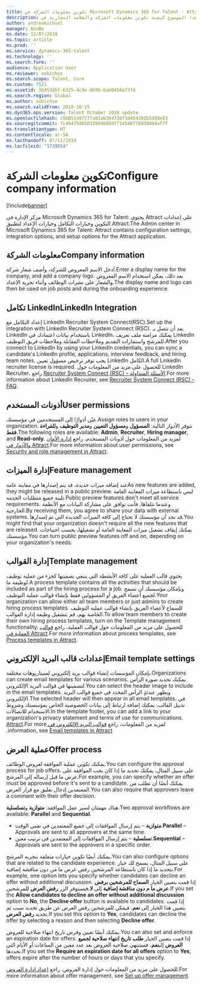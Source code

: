 ```yaml
---
title: تكوين معلومات الشركة في Microsoft Dynamics 365 for Talent - Attract
description: يوضح هذا الموضوع كيفية تكوين معلومات الشركة والعلامة التجارية في Microsoft Dynamics 365 for Talent - Attract.
author: andreabichsel
manager: AnnBe
ms.date: 12/07/2018
ms.topic: article
ms.prod: ''
ms.service: dynamics-365-talent
ms.technology: ''
ms.search.form: ''
audience: Application User
ms.reviewer: anbichse
ms.search.scope: Talent, Core
ms.custom: 7521
ms.assetid: 3b953d5f-6325-4c9e-8b9b-6ab0458a73f8
ms.search.region: Global
ms.author: anbichse
ms.search.validFrom: 2018-10-15
ms.dyn365.ops.version: Talent October 2018 update
ms.openlocfilehash: c5b051497777a01ab304736f1d454391b5d98e63
ms.sourcegitcommit: 7c49475402632069685df714546770d30804af7f
ms.translationtype: HT
ms.contentlocale: ar-SA
ms.lasthandoff: 07/11/2019
ms.locfileid: "1739554"
---
```

# <a name="configure-company-information"></a><span data-ttu-id="c1053-103">تكوين معلومات الشركة</span><span class="sxs-lookup"><span data-stu-id="c1053-103">Configure company information</span></span>
[!include[banner](../includes/banner.md)]

<span data-ttu-id="c1053-104">مركز الإدارة في Microsoft Dynamics 365 for Talent: يحتوي Attract على إعدادات التكوين وخيارات التكامل وخيارات الإعداد لتطبيق Attract.</span><span class="sxs-lookup"><span data-stu-id="c1053-104">The Admin center in Microsoft Dynamics 365 for Talent: Attract contains configuration settings, integration options, and setup options for the Attract application.</span></span>

## <a name="company-information"></a><span data-ttu-id="c1053-105">معلومات الشركة</span><span class="sxs-lookup"><span data-stu-id="c1053-105">Company information</span></span>

<span data-ttu-id="c1053-106">أدخل الاسم المعروض للشركة، وأضف شعار شركة.</span><span class="sxs-lookup"><span data-stu-id="c1053-106">Enter a display name for the company, and add a company logo.</span></span> <span data-ttu-id="c1053-107">بعد ذلك، يمكن استخدام الاسم المعروض والشعار على نشرات الوظائف وأثناء تجربة الإعداد.</span><span class="sxs-lookup"><span data-stu-id="c1053-107">The display name and logo can then be used on job posts and during the onboarding experience.</span></span>

## <a name="linkedin-integration"></a><span data-ttu-id="c1053-108">تكامل LinkedIn</span><span class="sxs-lookup"><span data-stu-id="c1053-108">LinkedIn Integration</span></span>

<span data-ttu-id="c1053-109">إعداد التكامل مع LinkedIn Recruiter System Connect(RSC).</span><span class="sxs-lookup"><span data-stu-id="c1053-109">Set up the integration with LinkedIn Recruiter System Connect (RSC).</span></span> <span data-ttu-id="c1053-110">بعد أن تتصل بـ LinkedIn باستخدام بيانات اعتمادك في LinkedIn، يمكنك مزامنة ملف تعريف LinkedIn للمرشح واستمارات التقديم وملاحظات المقابلة وملاحظات فريق التوظيف.</span><span class="sxs-lookup"><span data-stu-id="c1053-110">After you connect to LinkedIn by using your LinkedIn credentials, you can sync a candidate's LinkedIn profile, applications, interview feedback, and hiring team notes.</span></span> <span data-ttu-id="c1053-111">يجب توفر ترخيص مسؤول تعيين LinkedIn الكامل.</span><span class="sxs-lookup"><span data-stu-id="c1053-111">A full LinkedIn recruiter license is required.</span></span> <span data-ttu-id="c1053-112">للحصول على مزيد من المعلومات حول LinkedIn Recruiter، راجع [Recruiter System Connect (RSC) – الأسئلة المتداولة](https://www.linkedin.com/help/recruiter/answer/90483).</span><span class="sxs-lookup"><span data-stu-id="c1053-112">For more information about LinkedIn Recruiter, see [Recruiter System Connect (RSC) – FAQ](https://www.linkedin.com/help/recruiter/answer/90483).</span></span>

## <a name="user-permissions"></a><span data-ttu-id="c1053-113">أذونات المستخدم</span><span class="sxs-lookup"><span data-stu-id="c1053-113">User permissions</span></span>

<span data-ttu-id="c1053-114">عيّن أدوارًا إلى المستخدمين في مؤسستك.</span><span class="sxs-lookup"><span data-stu-id="c1053-114">Assign roles to users in your organization.</span></span> <span data-ttu-id="c1053-115">تتوفر الأدوار التالية: **المسؤول** و**مسؤول التعيين** و**مدير التوظيف** و**للقراءة فقط**.</span><span class="sxs-lookup"><span data-stu-id="c1053-115">The following roles are available: **Admin**, **Recruiter**, **Hiring manager**, and **Read-only**.</span></span> <span data-ttu-id="c1053-116">لمزيد من المعلومات حول أذونات المستخدم، راجع [إدارة الأمان والأدوار في Attract‬](./security-attract.md).</span><span class="sxs-lookup"><span data-stu-id="c1053-116">For more information about user permissions, see [Security and role management in Attract](./security-attract.md).</span></span>

## <a name="feature-management"></a><span data-ttu-id="c1053-117">إدارة الميزات</span><span class="sxs-lookup"><span data-stu-id="c1053-117">Feature management</span></span>

<span data-ttu-id="c1053-118">عند إضافة ميزات جديدة، قد يتم إصدارها في معاينة عامة</span><span class="sxs-lookup"><span data-stu-id="c1053-118">As new features are added, they might be released in a public preview.</span></span> <span data-ttu-id="c1053-119">ليس باستطاعة ميزات المعاينة العامة تلبية جميع متطلبات الخدمة.</span><span class="sxs-lookup"><span data-stu-id="c1053-119">Public preview features don't meet all service requirements.</span></span> <span data-ttu-id="c1053-120">وعندما تتلقاها، فأنت توافق على مشاركة البيانات مع الأنظمة الخارجية.</span><span class="sxs-lookup"><span data-stu-id="c1053-120">By receiving them, you agree to share your data with external systems.</span></span> <span data-ttu-id="c1053-121">قد تجد أن مؤسستك لا تحتاج إلى كافة الميزات الجديدة التي تم إصدارها.</span><span class="sxs-lookup"><span data-stu-id="c1053-121">You might find that your organization doesn't require all the new features that are released.</span></span> <span data-ttu-id="c1053-122">يمكنك إيقاف تشغيل ميزات المعاينة العامة أو تشغيلهاـ بحسب احتياجات مؤسستك.</span><span class="sxs-lookup"><span data-stu-id="c1053-122">You can turn public preview features off and on, depending on your organization's needs.</span></span>

## <a name="template-management"></a><span data-ttu-id="c1053-123">إدارة القوالب</span><span class="sxs-lookup"><span data-stu-id="c1053-123">Template management</span></span>

<span data-ttu-id="c1053-124">يحتوي قالب العملية على كافة الأنشطة التي ينبغي تضمينها كجزء من عملية توظيف لوظيفة ما.</span><span class="sxs-lookup"><span data-stu-id="c1053-124">A process template contains all the activities that should be included as part of the hiring process for a job.</span></span> <span data-ttu-id="c1053-125">وبإمكان مؤسستك أن تسمح لجميع أعضاء الفريق أو المسؤولين فقط بإنشاء قوالب عملية التوظيف.</span><span class="sxs-lookup"><span data-stu-id="c1053-125">Your organization can allow either all team members or just admins to create hiring process templates.</span></span> <span data-ttu-id="c1053-126">للسماح لأعضاء الفريق بإنشاء قوالب عملية التوظيف الخاصة بهم، قم بتشغيل وظيفة إدارة القوالب.</span><span class="sxs-lookup"><span data-stu-id="c1053-126">To allow team members to create their own hiring process templates, turn on the Template management functionality.</span></span> <span data-ttu-id="c1053-127">للحصول على مزيد من المعلومات حول قوالب العملية، راجع [قوالب العملية في Attract‎](./process-templates-attract.md).</span><span class="sxs-lookup"><span data-stu-id="c1053-127">For more information about process templates, see [Process templates in Attract](./process-templates-attract.md).</span></span>

## <a name="email-template-settings"></a><span data-ttu-id="c1053-128">إعدادات قالب البريد الإلكتروني</span><span class="sxs-lookup"><span data-stu-id="c1053-128">Email template settings</span></span>

<span data-ttu-id="c1053-129">بإمكان المؤسسات إنشاء قوالب بريد إلكتروني لسيناريوهات مختلفة.</span><span class="sxs-lookup"><span data-stu-id="c1053-129">Organizations can create email templates for various scenarios.</span></span> <span data-ttu-id="c1053-130">يمكنك تحديد صورة الرأس لتضمينها في قوالب البريد الإلكتروني.</span><span class="sxs-lookup"><span data-stu-id="c1053-130">You can select the header image to include in the email templates.</span></span> <span data-ttu-id="c1053-131">ويظهر عندئذٍ الرأس المحدد في جميع قوالب البريد الإلكتروني.</span><span class="sxs-lookup"><span data-stu-id="c1053-131">The selected header will then appear in all email templates.</span></span> <span data-ttu-id="c1053-132">في تذييل القالب، يمكنك إضافة ارتباط إلى بيانات الخصوصية الخاص بمؤسستك وشروط الاستخدام للاتصالات.</span><span class="sxs-lookup"><span data-stu-id="c1053-132">In the template footer, you can add a link to your organization's privacy statement and terms of use for communications.</span></span> <span data-ttu-id="c1053-133">لمزيد من المعلومات، راجع [‬‏‫قوالب البريد الإلكتروني في Attract‎](./email-templates.md).</span><span class="sxs-lookup"><span data-stu-id="c1053-133">For more information, see [Email templates in Attract](./email-templates.md).</span></span>

## <a name="offer-process"></a><span data-ttu-id="c1053-134">عملية العرض</span><span class="sxs-lookup"><span data-stu-id="c1053-134">Offer process</span></span>

<span data-ttu-id="c1053-135">يمكنك تكوين عملية الموافقة لعروض الوظائف.</span><span class="sxs-lookup"><span data-stu-id="c1053-135">You can configure the approval process for job offers.</span></span> <span data-ttu-id="c1053-136">على سبيل المثال، يمكنك تحديد ما إذا كان يجب الموافقة على عرض ما قبل إرساله إلى المرشح.</span><span class="sxs-lookup"><span data-stu-id="c1053-136">For example, you can specify whether an offer must be approved before it's sent to a candidate.</span></span> <span data-ttu-id="c1053-137">يمكنك أيضًا أن تطلب من المعتمدين إدخال تعليق مع قرار العرض.</span><span class="sxs-lookup"><span data-stu-id="c1053-137">You can also require that approvers leave a comment with their offer decision.</span></span>

<span data-ttu-id="c1053-138">هناك مهمتان لسير عمل الموافقة: **متوازية** و**تسلسلية**.</span><span class="sxs-lookup"><span data-stu-id="c1053-138">Two approval workflows are available: **Parallel** and **Sequential**.</span></span>

- <span data-ttu-id="c1053-139">**متوازية** – يتم إرسال الموافقات إلى جميع المعتمدين في نفس الوقت.</span><span class="sxs-lookup"><span data-stu-id="c1053-139">**Parallel** – Approvals are sent to all approvers at the same time.</span></span>
- <span data-ttu-id="c1053-140">**تسلسلية** – يتم إرسال الموافقات إلى المعتمدين في ترتيب معين.</span><span class="sxs-lookup"><span data-stu-id="c1053-140">**Sequential** – Approvals are sent to the approvers in a specific order.</span></span>

<span data-ttu-id="c1053-141">يمكنك أيضًا تكوين خيارات متعلقة بتجربة المرشح.</span><span class="sxs-lookup"><span data-stu-id="c1053-141">You can also configure options that are related to the candidate experience.</span></span> <span data-ttu-id="c1053-142">على سبيل المثال، يسمح لك خيار بتحديد ما إذا كان باستطاعة المرشحين رفض عرض ما من دون مناقشة إضافية.</span><span class="sxs-lookup"><span data-stu-id="c1053-142">For example, one option lets you specify whether candidates can decline an offer without additional discussion.</span></span> <span data-ttu-id="c1053-143">إذا قمت بتعيين الخيار **السماح للمرشحين برفض عرض ما م دون مناقشة إضافية** إلى **لا**،فسيتوفر الزر **رفض العرض** للمرشحين.</span><span class="sxs-lookup"><span data-stu-id="c1053-143">If you set the **Allow candidates to decline an offer without additional discussion** option to **No**, the **Decline offer** button is available to candidates.</span></span> <span data-ttu-id="c1053-144">إذا قمت بتعيين هذا الخيار إلى **نعم**، فيمكن للمرشحين رفض العرض عن طريق تحديد سبب ثم تحديد **رفض العرض**.</span><span class="sxs-lookup"><span data-stu-id="c1053-144">If you set this option to **Yes**, candidates can decline the offer by selecting a reason and then selecting **Decline offer**.</span></span>

<span data-ttu-id="c1053-145">يمكنك أيضًا تعيين وفرض تاريخ انتهاء صلاحية للعروض.</span><span class="sxs-lookup"><span data-stu-id="c1053-145">You can also set and enforce an expiration date for offers.</span></span> <span data-ttu-id="c1053-146">إذا قمت بتعيين الخيار **طلب تاريخ انتهاء صلاحية لجميع العروض** إلى**نعم**، فستنتهي صلاحية العروض بعد عدد معين من الساعات أو الأيام التي تحددها.</span><span class="sxs-lookup"><span data-stu-id="c1053-146">If you set the **Require an expiration date for all offers** option to **Yes**, offers expire after the number of hours or days that you specify.</span></span>

<span data-ttu-id="c1053-147">للحصول على مزيد من المعلومات حول إدارة العروض، راجع [إعداد إدارة العروض](./offer-setup.md).</span><span class="sxs-lookup"><span data-stu-id="c1053-147">For more information about offer management, see [Set up offer management](./offer-setup.md).</span></span>
